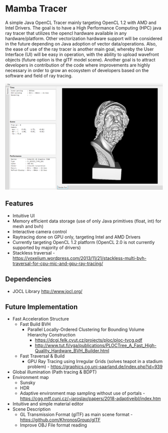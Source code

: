# Mamba Tracer

A simple Java OpenCL Tracer mainly targeting OpenCL 1.2 with AMD and Intel Drivers. The goal is to have a High Performance Computing (HPC) java ray tracer that utilizes the opencl hardware available in any hardware/platform. Other vectorization hardware support will be considered in the future depending on Java adoption of vector data/operations. Also, the ease of use of the ray tracer is another main goal, whereby the User Interface (UI) will be easy in operation, with the ability to upload wavefront objects (future option is the glTF model scene). Another goal is to attract developers in contribution of the code where improvements are highly necessary in order to grow an ecosystem of developers based on the software and field of ray tracing. 

![Alt text](screenshot.png?raw=true "Title")

## Features

* Intuitive UI
* Memory efficient data storage (use of only Java primitives (float, int) for mesh and bvh)
* Interactive camera control
* Raytracing done on GPU only, targeting Intel and AMD Drivers
* Currently targeting OpenCL 1.2 platform (OpenCL 2.0 is not currently supported by majority of drivers)
* Stackless traversal - https://voxelium.wordpress.com/2013/11/21/stackless-multi-bvh-traversal-for-cpu-mic-and-gpu-ray-tracing/

## Dependencies

* JOCL Library http://www.jocl.org/

## Future Implementation

* Fast Acceleration Structure   
  - Fast Build BVH
    - Parallel Locally-Ordered Clustering for Bounding Volume Hierarchy Construction
      - https://dcgi.felk.cvut.cz/projects/ploc/ploc-tvcg.pdf
      - http://www.tut.fi/vga/publications/PLOCTree_A_Fast_High-Quality_Hardware_BVH_Builder.html
  - Fast Traversal & Build
    - GPU Ray Tracing using Irregular Grids (solves teapot in a stadium problem) - https://graphics.cg.uni-saarland.de/index.php?id=939
* Global illumination (Path tracing & BDPT)
* Environment map
  - Sunsky
  - HDR
  - Adaptive environment map sampling without use of portals - https://cgg.mff.cuni.cz/~jaroslav/papers/2018-adaptiveibl/index.htm
* Intuitive and simple material editor
* Scene Description
  - GL Transmission Format (glTF) as main scene format - https://github.com/KhronosGroup/glTF
  - Improve OBJ File format reading 
